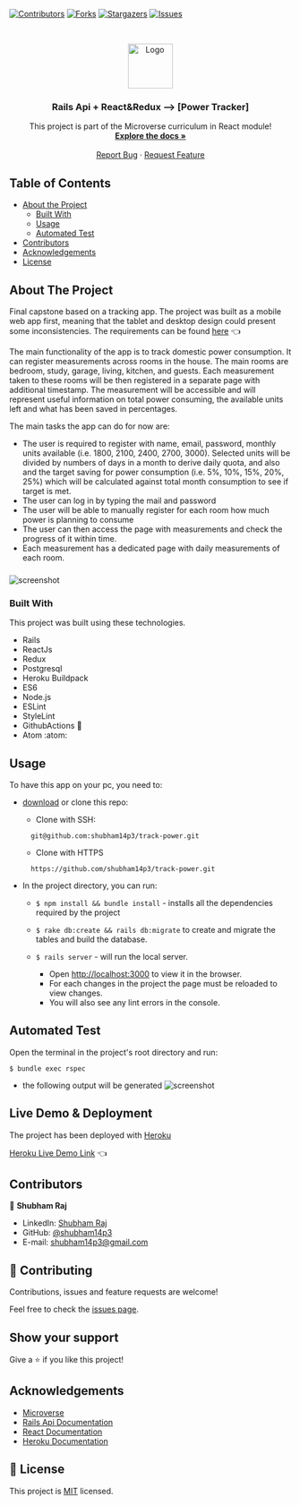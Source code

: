 [![Contributors][contributors-shield]][contributors-url]
[![Forks][forks-shield]][forks-url]
[![Stargazers][stars-shield]][stars-url]
[![Issues][issues-shield]][issues-url]


<!-- PROJECT LOGO -->
<br />
<p align="center">
  <a href="https://github.com/shubham14p3/track-power">
    <img src="app/assets/images/microverse.png" alt="Logo" width="80" height="80">
  </a>

  <h3 align="center">Rails Api + React&Redux --> [Power Tracker]</h3>

  <p align="center">
    This project is part of the Microverse curriculum in React module!
    <br />
    <a href="https://github.com/shubham14p3/track-power"><strong>Explore the docs »</strong></a>
    <br />
    <br />
    <a href="https://github.com/shubham14p3/track-power/issues">Report Bug</a>
    ·
    <a href="https://github.com/shubham14p3/track-power/issues">Request Feature</a>
  </p>
</p>

<!-- TABLE OF CONTENTS -->
## Table of Contents

* [About the Project](#about-the-project)
  * [Built With](#built-with)
  * [Usage](#usage)
  * [Automated Test](#automated-test)
* [Contributors](#contributors)
* [Acknowledgements](#acknowledgements)
* [License](#license)

<!-- ABOUT THE PROJECT -->
## About The Project
Final capstone based on a tracking app.
The project was built as a mobile web app first, meaning that the tablet and desktop design could present some inconsistencies.
The requirements can be found [here](https://www.notion.so/track-power-Project-Tracking-App-22e454da738c46efaf17721826841772) :point_left:

The main functionality of the app is to track domestic power consumption. It can register measurements across rooms in the house.
The main rooms are bedroom, study, garage, living, kitchen, and guests.
Each measurement taken to these rooms will be then registered in a separate page with additional timestamp. The measurement will be accessible and will represent useful information on total power consuming, the available units left and what has been saved in percentages.

The main tasks the app can do for now are:
- The user is required to register with name, email, password, monthly units available (i.e. 1800, 2100, 2400, 2700, 3000). Selected units will be divided by numbers of days in a month to derive daily quota, and also and the target saving for power consumption (i.e. 5%, 10%, 15%, 20%, 25%) which will be calculated against total month consumption to see if target is met.
- The user can log in by typing the mail and password
- The user will be able to manually register for each room how much power is planning to consume
- The user can then access the page with measurements and check the progress of it within time.
- Each measurement has a dedicated page with daily measurements of each room.

###

![screenshot](app/assets//images/screenshot.jpeg)

### Built With
This project was built using these technologies.
* Rails
* ReactJs
* Redux
* Postgresql
* Heroku Buildpack
* ES6
* Node.js
* ESLint
* StyleLint
* GithubActions :muscle:
* Atom :atom:

<!-- INSTALLATION -->
## Usage

To have this app on your pc, you need to:
* [download](https://github.com/shubham14p3/track-power/archive/develop.zip) or clone this repo:
  - Clone with SSH:
  ```
    git@github.com:shubham14p3/track-power.git
  ```
  - Clone with HTTPS
  ```
    https://github.com/shubham14p3/track-power.git
  ```

* In the project directory, you can run:

  - `$ npm install && bundle install` - installs all the dependencies required by the project
  - `$ rake db:create && rails db:migrate` to create and migrate the tables and build the database.

  - `$ rails server` - will run the local server.
    - Open [http://localhost:3000](http://localhost:3000) to view it in the browser.
    - For each changes in the project the page must be reloaded to view changes.
    - You will also see any lint errors in the console.

## Automated Test
  Open the terminal in the project's root directory and run:
  ```
  $ bundle exec rspec
  ```
  - the following output will be generated
  ![screenshot](app/assets//images/rspec.png)


## Live Demo & Deployment
The project has been deployed with [Heroku](https://www.heroku.com/)

[Heroku Live Demo Link](https://ghastly-chupacabra-45064.herokuapp.com/) :point_left:

<!-- CONTACT -->
## Contributors

👤 **Shubham Raj**

- LinkedIn: [Shubham Raj](https://www.linkedin.com/in/shubham14p3/)
- GitHub: [@shubham14p3](https://github.com/shubham14p3)
- E-mail: shubham14p3@gmail.com

## :handshake: Contributing

Contributions, issues and feature requests are welcome!

Feel free to check the [issues page](https://github.com/shubham14p3/track-power/issues).

## Show your support

Give a :star: if you like this project!

<!-- ACKNOWLEDGEMENTS -->
## Acknowledgements
* [Microverse](https://www.microverse.org/)
* [Rails Api Documentation](https://api.rubyonrails.org/)
* [React Documentation](https://reactjs.org/docs/getting-started.html)
* [Heroku Documentation](https://devcenter.heroku.com/)

<!-- MARKDOWN LINKS & IMAGES -->
<!-- https://www.markdownguide.org/basic-syntax/#reference-style-links -->
[contributors-shield]: https://img.shields.io/github/contributors/shubham14p3/track-power.svg?style=flat-square
[contributors-url]: https://github.com/shubham14p3/track-power/graphs/contributors
[forks-shield]: https://img.shields.io/github/forks/shubham14p3/track-power.svg?style=flat-square
[forks-url]: https://github.com/shubham14p3/track-power/network/members
[stars-shield]: https://img.shields.io/github/stars/shubham14p3/track-power.svg?style=flat-square
[stars-url]: https://github.com/shubham14p3/track-power/stargazers
[issues-shield]: https://img.shields.io/github/issues/shubham14p3/track-power.svg?style=flat-square
[issues-url]: https://github.com/shubham14p3/track-power/issues

## 📝 License

This project is [MIT](https://opensource.org/licenses/MIT) licensed.
